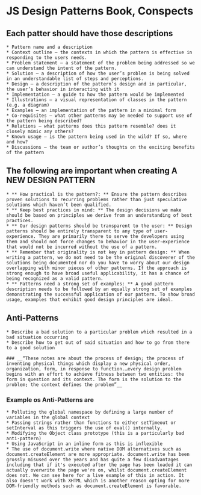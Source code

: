# JS Design Patterns Book, Conspects

## Each patter should have those descriptions

    * Pattern name and a description
    * Context outline – the contexts in which the pattern is effective in responding to the users needs.
    * Problem statement – a statement of the problem being addressed so we can understand the intent of the pattern.
    * Solution – a description of how the user’s problem is being solved in an understandable list of steps and perceptions.
    * Design – a description of the pattern’s design and in particular, the user’s behavior in interacting with it
    * Implementation – a guide to how the pattern would be implemented
    * Illustrations – a visual representation of classes in the pattern (e.g. a diagram)
    * Examples – an implementation of the pattern in a minimal form
    * Co-requisites – what other patterns may be needed to support use of the pattern being described?
    * Relations – what patterns does this pattern resemble? does it closely mimic any others?
    * Known usage – is the pattern being used in the wild? If so, where and how?
    * Discussions – the team or author’s thoughts on the exciting benefits of the pattern

## The following are important when creating A NEW DESIGN PATTERN

    * ** How practical is the pattern?: ** Ensure the pattern describes proven solutions to recurring problems rather than just speculative solutions which haven’t been qualified.
    * ** Keep best practices in mind: ** The design decisions we make should be based on principles we derive from an understanding of best practices.
    * ** Our design patterns should be transparent to the user: ** Design patterns should be entirely transparent to any type of user-experience. They are primarily there to serve the developers using them and should not force changes to behavior in the user-experience that would not be incurred without the use of a pattern.
    * ** Remember that originality is not key in pattern design: ** When writing a pattern, we do not need to be the original discoverer of the solutions being documented nor do you have to worry about our design overlapping with minor pieces of other patterns. If the approach is strong enough to have broad useful applicability, it has a chance of being recognized as a valid pattern.
    * ** Patterns need a strong set of examples: ** A good pattern description needs to be followed by an equally strong set of examples demonstrating the successful application of our pattern. To show broad usage, examples that exhibit good design principles are ideal.

## Anti-Patterns


    * Describe a bad solution to a particular problem which resulted in a bad situation occurring
    * Describe how to get out of said situation and how to go from there to a good solution
    
    ### __“These notes are about the process of design; the process of inventing physical things which display a new physical order, organization, form, in response to function.…every design problem begins with an effort to achieve fitness between two entities: the form in question and its context. The form is the solution to the problem; the context defines the problem”__
    
### Example os Anti-Patterns are
    
    
    * Polluting the global namespace by defining a large number of variables in the global context
    * Passing strings rather than functions to either setTimeout or setInterval as this triggers the use of eval() internally.
    * Modifying the Object class prototype (this is a particularly bad anti-pattern)
    * Using JavaScript in an inline form as this is inflexible
    * The use of document.write where native DOM alternatives such as document.createElement are more appropriate. document.write has been grossly misused over the years and has quite a few disadvantages including that if it's executed after the page has been loaded it can actually overwrite the page we're on, whilst document.createElement does not. We can see here for a live example of this in action. It also doesn't work with XHTML which is another reason opting for more DOM-friendly methods such as document.createElement is favorable.
